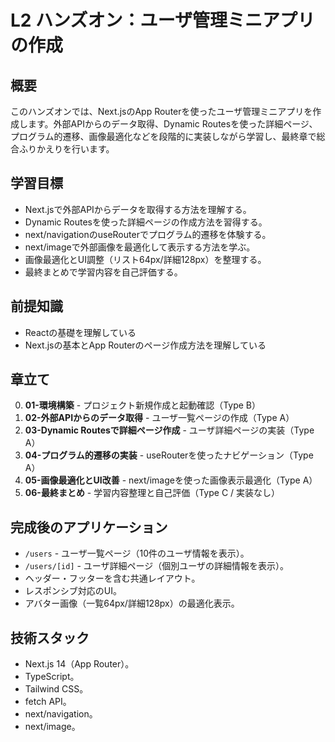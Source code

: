 # L2 ハンズオン：ユーザ管理ミニアプリの作成

## 概要

このハンズオンでは、Next.jsのApp Routerを使ったユーザ管理ミニアプリを作成します。外部APIからのデータ取得、Dynamic Routesを使った詳細ページ、プログラム的遷移、画像最適化などを段階的に実装しながら学習し、最終章で総合ふりかえりを行います。

## 学習目標

- Next.jsで外部APIからデータを取得する方法を理解する。
- Dynamic Routesを使った詳細ページの作成方法を習得する。
- next/navigationのuseRouterでプログラム的遷移を体験する。
- next/imageで外部画像を最適化して表示する方法を学ぶ。
- 画像最適化とUI調整（リスト64px/詳細128px）を整理する。
- 最終まとめで学習内容を自己評価する。

## 前提知識

- Reactの基礎を理解している
- Next.jsの基本とApp Routerのページ作成方法を理解している

## 章立て

0. **01-環境構築** - プロジェクト新規作成と起動確認（Type B）
1. **02-外部APIからのデータ取得** - ユーザ一覧ページの作成（Type A）
2. **03-Dynamic Routesで詳細ページ作成** - ユーザ詳細ページの実装（Type A）
3. **04-プログラム的遷移の実装** - useRouterを使ったナビゲーション（Type A）
4. **05-画像最適化とUI改善** - next/imageを使った画像表示最適化（Type A）
5. **06-最終まとめ** - 学習内容整理と自己評価（Type C / 実装なし）

## 完成後のアプリケーション

- `/users` - ユーザ一覧ページ（10件のユーザ情報を表示）。
- `/users/[id]` - ユーザ詳細ページ（個別ユーザの詳細情報を表示）。
- ヘッダー・フッターを含む共通レイアウト。
- レスポンシブ対応のUI。
- アバター画像（一覧64px/詳細128px）の最適化表示。

## 技術スタック

- Next.js 14（App Router）。
- TypeScript。
- Tailwind CSS。
- fetch API。
- next/navigation。
- next/image。

